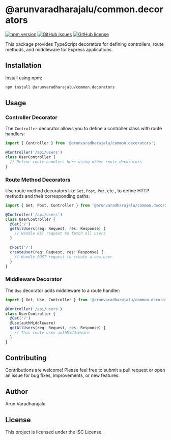 # @arunvaradharajalu/common.decorators

[![npm version](https://badge.fury.io/js/%40arunvaradharajalu%2Fcommon.decorators.svg)](https://badge.fury.io/js/%40arunvaradharajalu%2Fcommon.decorators)
[![GitHub issues](https://img.shields.io/github/issues/arunv11u/common.decorators)](https://github.com/arunv11u/common.decorators/issues)
[![GitHub license](https://img.shields.io/github/license/arunv11u/common.decorators)](https://github.com/arunv11u/common.decorators/blob/master/LICENSE)

This package provides TypeScript decorators for defining controllers, route methods, and middleware for Express applications.

## Installation

Install using npm:

```bash
npm install @arunvaradharajalu/common.decorators
```

## Usage

### Controller Decorator

The `Controller` decorator allows you to define a controller class with route handlers:

```typescript
import { Controller } from '@arunvaradharajalu/common.decorators';

@Controller('/api/users')
class UserController {
  // Define route handlers here using other route decorators
}
```

### Route Method Decorators

Use route method decorators like `Get`, `Post`, `Put`, etc., to define HTTP methods and their corresponding paths:

```typescript
import { Get, Post, Controller } from '@arunvaradharajalu/common.decorators';

@Controller('/api/users')
class UserController {
  @Get('/')
  getAllUsers(req: Request, res: Response) {
    // Handle GET request to fetch all users
  }

  @Post('/')
  createUser(req: Request, res: Response) {
    // Handle POST request to create a new user
  }
}
```

### Middleware Decorator

The `Use` decorator adds middleware to a route handler:

```typescript
import { Get, Use, Controller } from '@arunvaradharajalu/common.decorators';

@Controller('/api/users')
class UserController {
  @Get('/')
  @Use(authMiddleware)
  getAllUsers(req: Request, res: Response) {
    // This route uses authMiddleware
  }
}
```

## Contributing

Contributions are welcome! Please feel free to submit a pull request or open an issue for bug fixes, improvements, or new features.

## Author

Arun Varadharajalu

## License

This project is licensed under the ISC License.